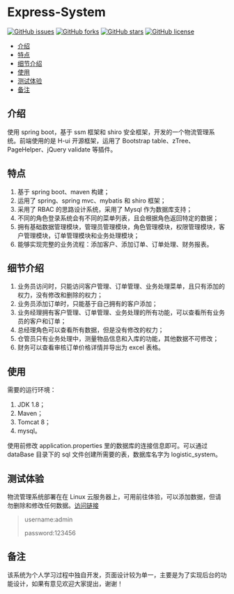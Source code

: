 # Express-System
[![GitHub issues](https://img.shields.io/github/issues/mingtingouyang/Express-System)](https://github.com/mingtingouyang/Express-System/issues)
[![GitHub forks](https://img.shields.io/github/forks/mingtingouyang/Express-System)](https://github.com/mingtingouyang/Express-System/network)
[![GitHub stars](https://img.shields.io/github/stars/mingtingouyang/Express-System)](https://github.com/mingtingouyang/Express-System/stargazers)
[![GitHub license](https://img.shields.io/github/license/mingtingouyang/Express-System)](https://github.com/mingtingouyang/Express-System/blob/master/LICENSE)

- [介绍](#介绍)
- [特点](#特点)
- [细节介绍](#细节介绍)
- [使用](#使用)
- [测试体验](#测试体验)
- [备注](#备注)

## 介绍
使用 spring boot，基于 ssm 框架和 shiro 安全框架，开发的一个物流管理系统。前端使用的是 H-ui 开源框架，运用了 Bootstrap table、zTree、PageHelper、jQuery validate 等插件。

## 特点
1. 基于 spring boot、maven 构建；
2. 运用了 spring、spring mvc、mybatis 和 shiro 框架；
3. 采用了 RBAC 的思路设计系统，采用了 Mysql 作为数据库支持；
4. 不同的角色登录系统会有不同的菜单列表，且会根据角色返回特定的数据；
5. 拥有基础数据管理模块，管理员管理模块，角色管理模块，权限管理模块，客户管理模块，订单管理模块和业务处理模块；
6. 能够实现完整的业务流程：添加客户、添加订单、订单处理、财务报表。

## 细节介绍
1. 业务员访问时，只能访问客户管理、订单管理、业务处理菜单，且只有添加的权力，没有修改和删除的权力；
2. 业务员添加订单时，只能基于自己拥有的客户添加；
3. 业务经理拥有客户管理、订单管理、业务处理的所有功能，可以查看所有业务员的客户和订单；
4. 总经理角色可以查看所有数据，但是没有修改的权力；
5. 仓管员只有业务处理中，测量物品信息和入库的功能，其他数据不可修改；
6. 财务可以查看审核订单价格详情并导出为 excel 表格。

## 使用
需要的运行环境：

1. JDK 1.8；
2. Maven；
3. Tomcat 8；
4. mysql。

使用前修改 application.properties 里的数据库的连接信息即可。可以通过 dataBase 目录下的 sql 文件创建所需要的表，数据库名字为 logistic_system。

## 测试体验
物流管理系统部署在在 Linux 云服务器上，可用前往体验，可以添加数据，但请勿删除和修改任何数据。[访问链接](http://ozaaa.cn/logistic/)

> username:admin
>
> password:123456

## 备注
该系统为个人学习过程中独自开发，页面设计较为单一，主要是为了实现后台的功能设计，如果有意见欢迎大家提出，谢谢！
